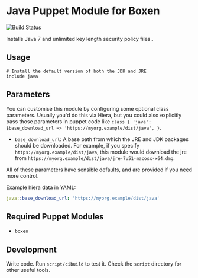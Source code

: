 # Java Puppet Module for Boxen

[![Build Status](https://travis-ci.org/boxen/puppet-java.png?branch=master)](https://travis-ci.org/boxen/puppet-java)

Installs Java 7 and unlimited key length security policy files..


## Usage

```puppet
# Install the default version of both the JDK and JRE
include java
```

## Parameters

You can customise this module by configuring some optional class parameters. Usually you'd do this via Hiera, but you could also explicitly pass those parameters in puppet code like `class { 'java': $base_download_url => 'https://myorg.example/dist/java', }`.

* `base_download_url`: A base path from which the JRE and JDK packages should be downloaded. For example, if you specify `https://myorg.example/dist/java`, this module would download the jre from `https://myorg.example/dist/java/jre-7u51-macosx-x64.dmg`.

All of these parameters have sensible defaults, and are provided if you need more control.

Example hiera data in YAML:

```yaml
java::base_download_url: 'https://myorg.example/dist/java'
```

## Required Puppet Modules

* `boxen`

## Development

Write code. Run `script/cibuild` to test it. Check the `script`
directory for other useful tools.
